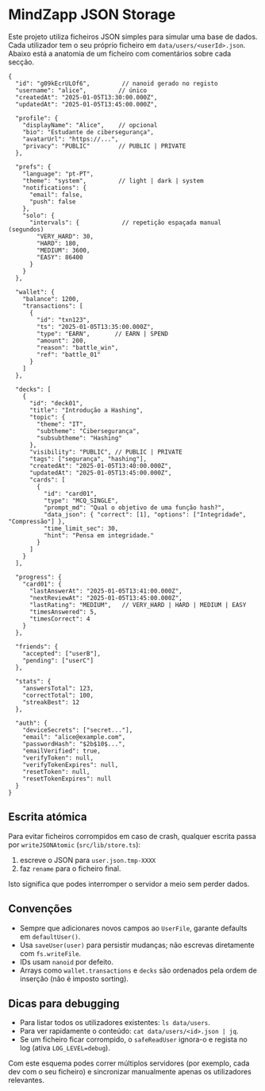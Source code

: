 # MindZapp JSON Storage

Este projeto utiliza ficheiros JSON simples para simular uma base de dados. Cada utilizador tem o seu próprio ficheiro
em `data/users/<userId>.json`. Abaixo está a anatomia de um ficheiro com comentários sobre cada secção.

```jsonc
{
  "id": "g09kEcrULOf6",         // nanoid gerado no registo
  "username": "alice",         // único
  "createdAt": "2025-01-05T13:30:00.000Z",
  "updatedAt": "2025-01-05T13:45:00.000Z",

  "profile": {
    "displayName": "Alice",    // opcional
    "bio": "Estudante de cibersegurança",
    "avatarUrl": "https://...",
    "privacy": "PUBLIC"        // PUBLIC | PRIVATE
  },

  "prefs": {
    "language": "pt-PT",
    "theme": "system",         // light | dark | system
    "notifications": {
      "email": false,
      "push": false
    },
    "solo": {
      "intervals": {            // repetição espaçada manual (segundos)
        "VERY_HARD": 30,
        "HARD": 180,
        "MEDIUM": 3600,
        "EASY": 86400
      }
    }
  },

  "wallet": {
    "balance": 1200,
    "transactions": [
      {
        "id": "txn123",
        "ts": "2025-01-05T13:35:00.000Z",
        "type": "EARN",       // EARN | SPEND
        "amount": 200,
        "reason": "battle_win",
        "ref": "battle_01"
      }
    ]
  },

  "decks": [
    {
      "id": "deck01",
      "title": "Introdução a Hashing",
      "topic": {
        "theme": "IT",
        "subtheme": "Cibersegurança",
        "subsubtheme": "Hashing"
      },
      "visibility": "PUBLIC", // PUBLIC | PRIVATE
      "tags": ["segurança", "hashing"],
      "createdAt": "2025-01-05T13:40:00.000Z",
      "updatedAt": "2025-01-05T13:45:00.000Z",
      "cards": [
        {
          "id": "card01",
          "type": "MCQ_SINGLE",
          "prompt_md": "Qual o objetivo de uma função hash?",
          "data_json": { "correct": [1], "options": ["Integridade", "Compressão"] },
          "time_limit_sec": 30,
          "hint": "Pensa em integridade."
        }
      ]
    }
  ],

  "progress": {
    "card01": {
      "lastAnswerAt": "2025-01-05T13:41:00.000Z",
      "nextReviewAt": "2025-01-05T13:45:00.000Z",
      "lastRating": "MEDIUM",   // VERY_HARD | HARD | MEDIUM | EASY
      "timesAnswered": 5,
      "timesCorrect": 4
    }
  },

  "friends": {
    "accepted": ["userB"],
    "pending": ["userC"]
  },

  "stats": {
    "answersTotal": 123,
    "correctTotal": 100,
    "streakBest": 12
  },

  "auth": {
    "deviceSecrets": ["secret..."],
    "email": "alice@example.com",
    "passwordHash": "$2b$10$...",
    "emailVerified": true,
    "verifyToken": null,
    "verifyTokenExpires": null,
    "resetToken": null,
    "resetTokenExpires": null
  }
}
```

## Escrita atómica

Para evitar ficheiros corrompidos em caso de crash, qualquer escrita passa por `writeJSONAtomic` (`src/lib/store.ts`):
1. escreve o JSON para `user.json.tmp-XXXX`
2. faz `rename` para o ficheiro final.

Isto significa que podes interromper o servidor a meio sem perder dados.

## Convenções

- Sempre que adicionares novos campos ao `UserFile`, garante defaults em `defaultUser()`.
- Usa `saveUser(user)` para persistir mudanças; não escrevas diretamente com `fs.writeFile`.
- IDs usam `nanoid` por defeito.
- Arrays como `wallet.transactions` e `decks` são ordenados pela ordem de inserção (não é imposto sorting).

## Dicas para debugging

- Para listar todos os utilizadores existentes: `ls data/users`.
- Para ver rapidamente o conteúdo: `cat data/users/<id>.json | jq`.
- Se um ficheiro ficar corrompido, o `safeReadUser` ignora-o e regista no log (ativa `LOG_LEVEL=debug`).

Com este esquema podes correr múltiplos servidores (por exemplo, cada dev com o seu ficheiro) e sincronizar
manualmente apenas os utilizadores relevantes.